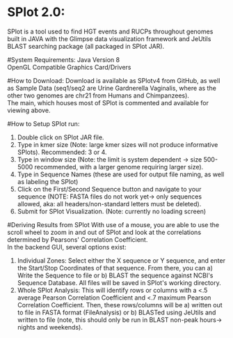 # SPlot 2.0:
SPlot is a tool used to find HGT events and RUCPs throughout genomes built in JAVA with the Glimpse data visualization framework and JeUtils BLAST searching package (all packaged in SPlot JAR).

#System Requirements:
Java Version 8 <br>
OpenGL Compatible Graphics Card/Drivers

#How to Download:
Download is available as SPlotv4 from GitHub, as well as Sample Data (seq1/seq2 are Urine Gardnerella Vaginalis, where as the other two genomes are chr21 from Humans and Chimpanzees). <br>
The main, which houses most of SPlot is commented and available for viewing above.

#How to Setup SPlot run:
1) Double click on SPlot JAR file. <br>
2) Type in kmer size (Note: large kmer sizes will not produce informative SPlots). Recommended: 3 or 4. <br>
3) Type in window size (Note: the limit is system dependent -> size 500-5000 recommended, with a larger genome requiring larger size). <br>
4) Type in Sequence Names (these are used for output file naming, as well as labeling the SPlot) <br>
5) Click on the First/Second Sequence button and navigate to your sequence (NOTE: FASTA files do not work yet-> only sequences allowed, aka: all headers/non-standard letters must be deleted). <br>
6) Submit for SPlot Visualization. (Note: currently no loading screen) <br>

#Deriving Results from SPlot
With use of a mouse, you are able to use the scroll wheel to zoom in and out of SPlot and look at the correlations determined by Pearsons' Correlation Coefficient. <br>
In the backend GUI, several options exist: <br>
1) Individual Zones: Select either the X sequence or Y sequence, and enter the Start/Stop Coordinates of that sequence. From there, you can a) Write the Sequence to file or b) BLAST the sequence against NCBI's Sequence Database. All files will be saved in SPlot's working directory. <br>
2) Whole SPlot Analysis: This will identify rows or columns with a <.5 average Pearson Correlation Coefficient and <.7 maximum Pearson Correlation Coefficient. Then, these rows/columns will be a) written out to file in FASTA format (FileAnalysis) or b) BLASTed using JeUtils and written to file (note, this should only be run in BLAST non-peak hours-> nights and weekends).
